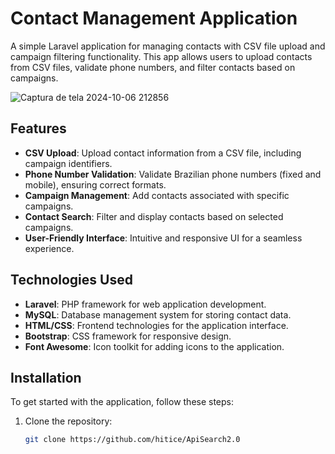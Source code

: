 # Contact Management Application

A simple Laravel application for managing contacts with CSV file upload and campaign filtering functionality. This app allows users to upload contacts from CSV files, validate phone numbers, and filter contacts based on campaigns.


![Captura de tela 2024-10-06 212856](https://github.com/user-attachments/assets/adcf49b1-b7a6-4a3c-9842-ddaff91059ed)


## Features

- **CSV Upload**: Upload contact information from a CSV file, including campaign identifiers.
- **Phone Number Validation**: Validate Brazilian phone numbers (fixed and mobile), ensuring correct formats.
- **Campaign Management**: Add contacts associated with specific campaigns.
- **Contact Search**: Filter and display contacts based on selected campaigns.
- **User-Friendly Interface**: Intuitive and responsive UI for a seamless experience.

## Technologies Used

- **Laravel**: PHP framework for web application development.
- **MySQL**: Database management system for storing contact data.
- **HTML/CSS**: Frontend technologies for the application interface.
- **Bootstrap**: CSS framework for responsive design.
- **Font Awesome**: Icon toolkit for adding icons to the application.

## Installation

To get started with the application, follow these steps:

1. Clone the repository:
   ```bash
   git clone https://github.com/hitice/ApiSearch2.0
   
